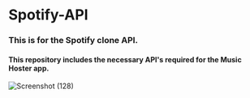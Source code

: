 # Spotify-API
### This is for the Spotify clone API.
#### This repository includes the necessary API's required for the Music Hoster app.

![Screenshot (128)](https://user-images.githubusercontent.com/76099182/120108681-edd57d00-c183-11eb-873b-a2dd18072882.png)


